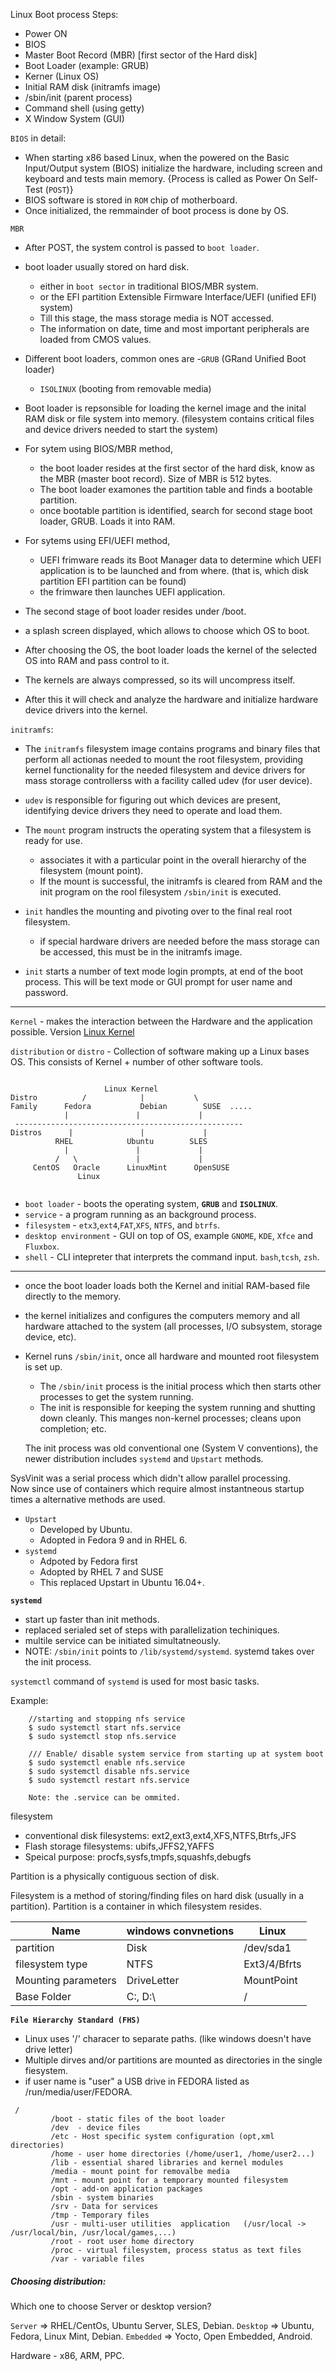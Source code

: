 
Linux Boot process Steps:
  - Power ON
  - BIOS
  - Master Boot Record (MBR) [first sector of the Hard disk]
  - Boot Loader (example: GRUB)
  - Kerner (Linux OS)
  - Initial RAM disk (initramfs image)
  - /sbin/init (parent process)
  - Command shell (using getty)
  - X Window System (GUI)
  
`BIOS` in detail:
  - When starting x86 based Linux, when the powered on the Basic Input/Output system (BIOS) initialize the hardware, including screen and keyboard and tests main memory. {Process is called as Power On Self-Test (`POST`)}
  - BIOS software is stored in `ROM` chip of motherboard.
  - Once initialized, the remmainder of boot process is done by OS.
   
`MBR`
  - After POST, the system control is passed to `boot loader`.
  - boot loader usually stored on hard disk.
       - either in `boot sector` in traditional BIOS/MBR system.
       - or the EFI partition Extensible Firmware Interface/UEFI (unified EFI) system)
       - Till this stage, the mass storage media is NOT accessed.
       - The information on date, time and most important peripherals are loaded from CMOS values.
  - Different boot loaders, common ones are 
      -`GRUB` (GRand Unified Boot loader)
      - `ISOLINUX` (booting from removable media)
  - Boot loader is repsonsible for loading the kernel image and the inital RAM disk or file system into memory. (filesystem contains critical files and device drivers needed to start the system)

  - For sytem using BIOS/MBR method, 
      - the boot loader resides at the first sector of the hard disk, know as the MBR (master boot record). Size of MBR is 512 bytes.
      - The boot loader examones the partition table and finds a bootable partition.
      - once bootable partition is identified, search for second stage boot loader, GRUB. Loads it into RAM.
      
   - For sytems using EFI/UEFI method,
      - UEFI frimware reads its Boot Manager data to determine which UEFI application is to be launched and from where. (that is, which disk partition EFI partition can be found)
      - the frimware then launches UEFI application.   
 
   - The second stage of boot loader resides under /boot.
   - a splash screen displayed, which allows to choose which OS to boot.
   - After choosing the OS, the boot loader loads the kernel of the selected OS into RAM and pass control to it.
   - The kernels are always compressed, so its will uncompress itself.
   - After this it will check and analyze the hardware and initialize hardware device drivers into the kernel.
 
`initramfs`:
  - The `initramfs` filesystem image contains programs and binary files that perform all actionas needed to mount the root filesystem, providing kernel functionality for the needed filesystem and device drivers for mass storage controllerss with a facility called udev (for user device).
  
  - `udev` is responsible for figuring out which devices are present, identifying device drivers they need to operate and load them.
  - The `mount` program instructs the operating system that a filesystem is ready for use.
      - associates it with a particular point in the overall hierarchy of the filesystem (mount point).
      - If the mount is successful, the initramfs is cleared from RAM and the init program on the rool filesystem `/sbin/init` is executed.
      
   - `init` handles the mounting and pivoting over to the final real root filesystem.
       - if special hardware drivers are needed before the mass storage can be accessed, this must be in the initramfs image.
   - `init` starts a number of text mode login prompts, at end of the boot process. This will be text mode or GUI prompt for user name and password.
      
 ------------------
 `Kernel` - makes the interaction between the Hardware and the application possible.
 Version [Linux Kernel](kernel.org)
 
 `distribution` or `distro` - Collection of software making up a Linux bases OS. This consists of Kernel + number of other software tools.
 
 ```
 
                      Linux Kernel
Distro          /            |           \
Family      Fedora           Debian        SUSE  .....
             |               |             |
  ---------------------------------------------------
Distros      |               |             |
           RHEL            Ubuntu        SLES
             |               |             |
           /   \             |             |
      CentOS   Oracle      LinuxMint      OpenSUSE
                Linux
              
 ```

 - `boot loader` - boots the operating system, __`GRUB`__ and __`ISOLINUX`__.
 - `service` - a program running as an background process.
 - `filesystem` - `etx3`,`ext4`,`FAT`,`XFS`, `NTFS`, and `btrfs`.
 - `desktop environment` - GUI on top of OS, example `GNOME`, `KDE`, `Xfce` and `Fluxbox`.
 - `shell` - CLI intepreter that interprets the command input. `bash`,`tcsh`, `zsh`.

-------------

 - once the boot loader loads both the Kernel and initial RAM-based file directly to the memory.
 - the kernel initializes and configures the computers memory and all hardware attached to the system (all processes, I/O subsystem, storage device, etc).
 - Kernel runs `/sbin/init`, once all hardware and mounted root filesystem is set up.
    - The `/sbin/init` process is the initial process which then starts other processes to get the system running.
    - The init is responsible for keeping the system running and shutting down cleanly. This manges non-kernel processes; cleans upon completion; etc.
    
    The init process was old conventional one (System V conventions), the newer distribution includes `systemd` and `Upstart` methods.
    
SysVinit was a serial process which didn't allow parallel processing.    
Now since use of containers which require almost instantneous startup times a alternative methods are used.
    
- `Upstart` 
    - Developed by Ubuntu.
    - Adopted in Fedora 9 and in RHEL 6.
- `systemd`
    - Adpoted by Fedora first
    - Adopted by RHEL 7 and SUSE
    - This replaced Upstart in Ubuntu 16.04+.
    
__`systemd`__
   - start up faster than init methods.
   - replaced serialed set of steps with parallelization techiniques.
   - multile service can be initiated simultatneously.
   - NOTE: `/sbin/init` points to `/lib/systemd/systemd`. systemd takes over the init process.
   
  `systemctl` command of `systemd` is used for most basic tasks.

Example: 
```
    //starting and stopping nfs service
    $ sudo systemctl start nfs.service
    $ sudo systemctl stop nfs.service
    
    /// Enable/ disable system service from starting up at system boot
    $ sudo systemctl enable nfs.service
    $ sudo systemctl disable nfs.service
    $ sudo systemctl restart nfs.service
    
    Note: the .service can be ommited.
```

filesystem
   - conventional disk filesystems: ext2,ext3,ext4,XFS,NTFS,Btrfs,JFS
   - Flash storage filesystems: ubifs,JFFS2,YAFFS
   - Speical purpose: procfs,sysfs,tmpfs,squashfs,debugfs

Partition is a physically contiguous section of disk.

Filesystem is a method of storing/finding files on hard disk (usually in a partition). Partition is a container in which filesystem resides.

|Name | windows convnetions | Linux |
|-------|----------|------------|
| partition | Disk | /dev/sda1|
| filesystem type| NTFS | Ext3/4/Bfrts|
| Mounting parameters | DriveLetter | MountPoint|
| Base Folder |  C:\, D:\ | / |

__`File Hierarchy Standard (FHS)`__
  - Linux uses '/' characer to separate paths. (like windows doesn't have drive letter)
  - Multiple dirves and/or partitions are mounted as directories in the single fiesystem.
  - if user name is "user" a USB drive in FEDORA listed as /run/media/user/FEDORA.


```
 /
         /boot - static files of the boot loader  
         /dev  - device files 
         /etc - Host specific system configuration (opt,xml directories)
         /home - user home directories (/home/user1, /home/user2...)
         /lib - essential shared libraries and kernel modules  
         /media - mount point for removalbe media  
         /mnt - mount point for a temporary mounted filesystem   
         /opt - add-on application packages  
         /sbin - system binaries   
         /srv - Data for services  
         /tmp - Temporary files  
         /usr - multi-user utilities  application   (/usr/local -> /usr/local/bin, /usr/local/games,...)
         /root - root user home directory
         /proc - virtual filesystem, process status as text files
         /var - variable files
```

##### Choosing distribution:
Which one to choose Server or desktop version?

 `Server` => RHEL/CentOs, Ubuntu Server, SLES, Debian.
 `Desktop` => Ubuntu, Fedora, Linux Mint, Debian.
 `Embedded` => Yocto, Open Embedded, Android.
 
 Hardware - x86, ARM, PPC.
 
 

